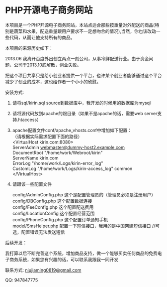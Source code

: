 PHP开源电子商务网站
=====

本项目是一个PHP开源电子商务网站，本站点适合那些按重量对外配送的商品(特别是蔬菜和水果，配送重量跟用户要求不一定想吻合的情况),当然，你也该改动一些代码，从而让他支持所有的商品。

本项目的来源历史如下：

2013.06 我离开百度外出创立两点一刻公司，从事冷鲜配送行业。由于资金问题，公司于2013.10底解散，创业失败。

把这个项目共享只是给小创业者提供一个平台，也许某个创业者能够通过这个平台减少了创业的成本，这也给作者一个小小的欣慰。


安装方式:

1. 请将sql/kirin.sql source到数据库中，我开发的时候用的数据库为mysql

2. 请将源代码放到apache的跟目录（如果不是apache的话，需要web server支持.htaccess）

3. apache配置文件conf/apache_vhosts.conf中增加如下配置：  
   （请根据实际需求配置下面的路径）  
    &lt;VirtualHost kirin.com:8080&gt;  
        ServerAdmin webmaster@dummy-host2.example.com  
        DocumentRoot "/home/work/Webroot/kirin"  
        ServerName kirin.com  
        ErrorLog "/home/work/Logs/kirin-error_log"  
        CustomLog "/home/work/Logs/kirin-access_log" common  
    &lt;/VirtualHost&gt;  

4. 请跟该一些配置文件
   
   config/AdminConfig.php 这个是配置管理员的（管理员必须是注册用户）  
   config/DBConfig.php 这个配置数据连接  
   config/FeeConfig.php 这个配置配送费用  
   config/LocationConfig 这个配置经营范围  
   config/PhoneConfig.php 这个配置订单通知手机  
   model/SmsHelper.php 配置一下短信接口，我用的是中国网建短信接口   //可选，配置错误无法发送短信  

后续开发：  

我打算以后不断完善这个系统，增加商品支持，做一个能够买卖任何商品的免费电子商务系统，如果您有兴趣的话，可以联系我跟我一同开发  

联系方式: niujiaming0819@gmail.com  
  
QQ: 947847775  
